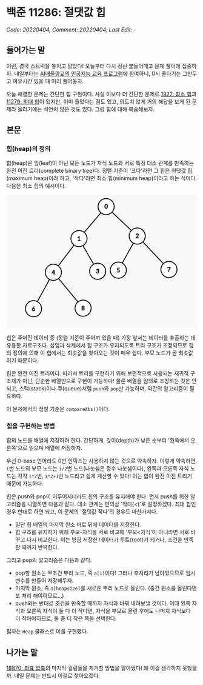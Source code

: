 # 백준 11286: 절댓값 힙
_Code: 20220404, Comment: 20220404, Last Edit: -_

## 들어가는 말
 이런, 결국 스트릭을 놓치고 말았다! 오늘부터 다시 정신 붙들어매고 문제 풀이에 집중하자. 내일부터는 [AI배울랑교의 인공지능 교육 프로그램](https://www.baeulang.kr/bbs/board.php?bo_table=AI&wr_id=78&sca=%EA%B2%BD%EB%82%A8)에 참여하니, 0시 줄타기는 그만두고 여유시간 있을 때 미리 풀어놓자.

 오늘 해결한 문제는 간단한 힙 구현이다. 사실 이보다 더 간단한 문제로 [1927: 최소 힙](https://www.acmicpc.net/problem/1927)과 [11279: 최대 힙](https://www.acmicpc.net/problem/11279)이 있지만, 이미 풀었다는 점도 있고, 의도치 않게 거의 해답을 보게 된 문제라 올리기에는 석연치 않은 것도 있다. 그럼 힙에 대해 복습해보자.

## 본문

### 힙(heap)의 정의
 힙(heap)은 잎(leaf)이 아닌 모든 노드가 자식 노드와 서로 특정 대소 관계를 만족하는 완전 이진 트리(complete binary tree)다. 정렬 기준이 '크다'라면 그 힙은 최댓값 힙(maximum heap)이라 하고, '작다'라면 최소 힙(minimum heap)이라고 하는 식이다. 다음은 최소 힙의 예시이다.

![](img/1.png)

 힙은 주어진 데이터 중 (정렬 기준이 주어져 있을 때) 가장 앞서는 데이터를 추출하는 데 유용한 자료구조다. 삽입과 삭제에서 힙 구조가 유지되도록 트리 구조가 조정되므로 힙의 정의에 의해 이 힙에서는 최솟값을 찾아오는 것이 매우 쉽다. 부모 노드가 곧 최솟값이기 때문이다.

 힙은 완전 이진 트리이다. 따라서 트리를 구현하기 위해 보편적으로 사용되는 재귀적 구조체가 아닌, 단순한 배열만으로 구현이 가능하다! 물론 배열을 임의로 조정하는 것은 안 되고, 스택(stack)이나 큐(queue)처럼 <code>push</code>와 <code>pop</code>만 가능하며, 약간의 알고리즘이 필요하다.
 
 이 문제에서의 정렬 기준은 <code>compareAbs()</code>이다.

### 힙을 구현하는 방법
힙의 노드를 배열에 저장하려 한다. 간단하게, 깊이(depth)가 낮은 순부터 '왼쪽에서 오른쪽'으로 읽으며 배열에 저장하자.

우선 0-base 언어라도 0번 인덱스는 사용하지 않는 것으로 약속하자. 이렇게 약속하면, <code>i</code>번 노드의 부모 노드는 <code>i/2</code>번 노드(나눗셈은 정수 나눗셈이다), 왼쪽과 오른쪽 자식 노드는 각각 <code>i&ast;2</code>번, <code>i&ast;2+1</code>번 노드라고 쉽게 계산할 수 있다! 이는 힙이 완전 이진 트리기 때문에 가능하다.

힙은 push와 pop이 이루어지더라도 힙의 구조를 유지해야 한다.
먼저 push를 위한 알고리즘을 나열하면 다음과 같다. 대소 관계는 편의상 '작다(&lt;)'로 설정하겠다. 최대 힙인 경우 반대로 하면 되고, 이 문제의 '절댓값 작다'의 경우도 마찬가지다.
* 일단 힙 배열의 마지막 원소 바로 뒤에 데이터를 저장한다.
* 힙 구조를 유지하기 위해 부모-자식을 서로 비교해 '부모<자식'이 아니라면 서로 바꾸고 다시 비교한다. 이는 방금 저장한 데이터가 루트(root)가 되거나, 조건을 만족할 때까지 반복한다.

그리고 pop의 알고리즘은 다음과 같다.
* pop할 원소는 무조건 뿌리 노드, 즉 <code>a[1]</code>이다! 그러나 후처리가 남아있으므로 임시 변수를 만들어 저장해두자.
* 마지막 원소, 즉 <code>a[heapsize]</code>를 새로운 뿌리 노드로 올린다. (중간 원소를 올린다면 또 처리 해야하므로...)
* push와는 반대로 조건을 만족할 때까지 자식과 바꿔 내려보낼 것이다. 이때 왼쪽 자식과 오른쪽 자식이 둘 다 더 작다면, 자식을 부모로 올린 후에도 나머지 자식보다 더 작아야하므로, 둘 중 더 작은 쪽을 선택한다.

필자는 <code>Heap</code> 클래스로 이를 구현했다.

## 나가는 말
 [18870: 좌표 압축](https://www.acmicpc.net/problem/18870)의 마지막 걸림돌을 제거할 방법을 알아냈다! 왜 이걸 생각하지 못했을까. 내일 문제는 반드시 이걸로 찾아오겠다.